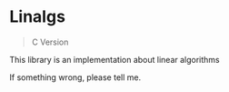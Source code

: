 # Linalgs

> C Version

This library is an implementation about linear algorithms

If something wrong, please tell me.

